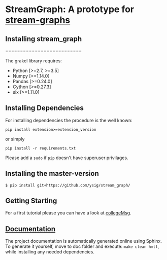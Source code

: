 # StreamGraph: A prototype for [stream-graphs](https://hal.archives-ouvertes.fr/hal-01665084)



## Installing stream_graph
==========================

The grakel library requires:

* Python [>=2.7, >=3.5]
* Numpy [>=1.14.0]
* Pandas [>=0.24.0]
* Cython [>=0.27.3]
* six [>=1.11.0]

Installing Dependencies
-----------------------

For installing dependencies the procedure is the well known:

```shell
pip install extension>=extension_version
```

or simply

```shell
pip install -r requirements.txt
```
Please add a `sudo` if `pip` doesn't have superuser privilages.


Installing the master-version
-----------------------------

```shell
$ pip install git+https://github.com/ysig/stream_graph/
```


Getting Starting
----------------

For a first tutorial please you can have a look at [collegeMsg](https://github.com/ysig/stream_graph/tree/master/tutorial/collegeMsg/collegeMsg.ipynb).

[Documentation](https://ysig.github.io/stream_graph/doc/)
-----------------------------------------

The project documentation is automatically generated online using Sphinx.
To generate it yourself, move to doc folder and execute: `make clean hmtl`, while installing any needed dependencies.
